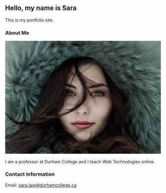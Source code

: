 ## Hello, my name is Sara

This is my portfolio site.

### About Me

![Sara Law](images/portfolio-image.jpg)

I am a professor at Durham College and I teach Web Technologies online.

### Contact Information

Email: [sara.law@durhamcollege.ca](mailto:sara.law@durhamcollege.ca)
